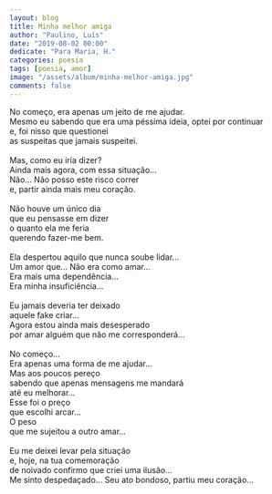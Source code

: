 ```yaml
---
layout: blog
title: Minha melhor amiga
author: "Paulino, Luís"
date: "2019-08-02 00:00"
dedicate: "Para Maria, H."
categories: poesia
tags: [poesia, amor]
image: "/assets/album/minha-melhor-amiga.jpg"
comments: false
---
```


No começo, era apenas um jeito de me ajudar.\
Mesmo eu sabendo que era uma péssima ideia, optei por continuar\
e, foi nisso que questionei\
as suspeitas que jamais suspeitei.\
\
Mas, como eu iria dizer?\
Ainda mais agora, com essa situação...\
Não... Não posso este risco correr\
e, partir ainda mais meu coração.\
\
Não houve um único dia\
que eu pensasse em dizer\
o quanto ela me feria\
querendo fazer-me bem.\
\
Ela despertou aquilo que nunca soube lidar...\
Um amor que... Não era como amar...\
Era mais uma dependência...\
Era minha insuficiência...\
\
Eu jamais deveria ter deixado\
aquele fake criar...\
Agora estou ainda mais desesperado\
por amar alguém que não me corresponderá...\
\
No começo...\
Era apenas uma forma de me ajudar...\
Mas aos poucos pereço\
sabendo que apenas mensagens me mandará\
até eu melhorar...\
Esse foi o preço\
que escolhi arcar...\
O peso\
que me sujeitou a outro amar...\
\
Eu me deixei levar pela situação\
e, hoje, na tua comemoração\
de noivado confirmo que criei uma ilusão...\
Me sinto despedaçado... Seu ato bondoso, partiu meu coração...
